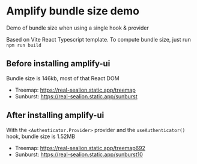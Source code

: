 # Amplify bundle size demo

Demo of bundle size when using a single hook &amp; provider

Based on Vite React Typescript template. To compute bundle size, just run `npm run build`

## Before installing amplify-ui
 
Bundle size is 146kb, most of that React DOM

- Treemap: https://real-sealion.static.app/treemap
- Sunburst: https://real-sealion.static.app/sunburst

## After installing amplify-ui 

With the `<Authenticator.Provider>` provider and the `useAuthenticator()` hook, bundle size is 1.52MB 

- Treemap: https://real-sealion.static.app/treemap692
- Sunburst: https://real-sealion.static.app/sunburst10
